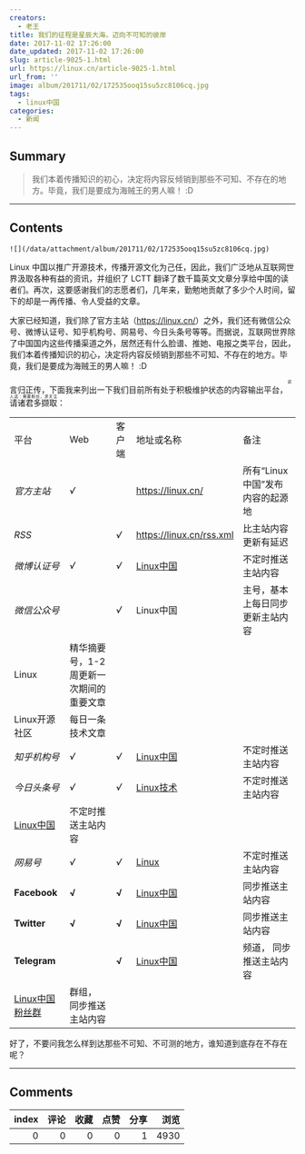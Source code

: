 ```yaml
---
creators:
  - 老王
title: 我们的征程是星辰大海，迈向不可知的彼岸
date: 2017-11-02 17:26:00
date_updated: 2017-11-02 17:26:00
slug: article-9025-1.html
url: https://linux.cn/article-9025-1.html
url_from: ''
image: album/201711/02/172535ooq15su5zc8106cq.jpg
tags:
  - linux中国
categories:
  - 新闻
---
```


## Summary

> 我们本着传播知识的初心，决定将内容反倾销到那些不可知、不存在的地方。毕竟，我们是要成为海贼王的男人嘛！ :D

***

<!-- more -->

## Contents

`![](/data/attachment/album/201711/02/172535ooq15su5zc8106cq.jpg)`

Linux 中国以推广开源技术，传播开源文化为己任，因此，我们广泛地从互联网世界汲取各种有益的资讯，并组织了 LCTT 翻译了数千篇英文文章分享给中国的读者们。再次，这要感谢我们的志愿者们，几年来，勤勉地贡献了多少个人时间，留下的却是一再传播、令人受益的文章。

大家已经知道，我们除了官方主站（<https://linux.cn/>）之外，我们还有微信公众号、微博认证号、知乎机构号、网易号、今日头条号等等。而据说，互联网世界除了中国国内这些传播渠道之外，居然还有什么脸谱、推她、电报之类平台，因此，我们本着传播知识的初心，决定将内容反倾销到那些不可知、不存在的地方。毕竟，我们是要成为海贼王的男人嘛！ :D

言归正传，下面我来列出一下我们目前所有处于积极维护状态的内容输出平台，<ruby> 请诸君多撷取 <rp>  （ </rp> <rt>  说人话：需要粉丝，求关注 </rt> <rp>  ） </rp></ruby>：

|  |  |  |  |  |
| --- | --- | --- | --- | --- |
| 平台 | Web | 客户端 | 地址或名称 | 备注 |
| *官方主站* | *√* |  | <https://linux.cn/> | 所有“Linux 中国”发布内容的起源地  |
| *RSS* |  | *√* | <https://linux.cn/rss.xml> | 比主站内容更新有延迟  |
| *微博认证号* | *√* | *√* | [Linux中国](https://weibo.com/linuxcn) | 不定时推送主站内容  |
| *微信公众号* |  | *√* | Linux中国 | 主号，基本上每日同步更新主站内容  |
| Linux | 精华摘要号，1-2 周更新一次期间的重要文章  |
| Linux开源社区  | 每日一条技术文章 |
| *知乎机构号* | *√* | *√* | [Linux中国](https://www.zhihu.com/org/linuxzhong-guo/) | 不定时推送主站内容  |
| *今日头条号* | *√* | *√* | [Linux技术](http://www.toutiao.com/c/user/3357852467/) | 不定时推送主站内容  |
| [Linux中国](https://www.toutiao.com/c/user/52889878622/) | 不定时推送主站内容  |
| *网易号* | *√* | *√* | [Linux](http://dy.163.com/v2/article/detail/D282EJLD0511CPOJ.html) | 不定时推送主站内容  |
| **Facebook** | **√** | **√** | [Linux中国](https://www.facebook.com/linux.china/) | 同步推送主站内容 |
| **Twitter** | **√** | **√** | [Linux中国](https://twitter.com/linux_cn) | 同步推送主站内容 |
| **Telegram** |  | **√** | [Linux中国](https://t.me/linuxdotcn) | 频道， 同步推送主站内容 |
| [Linux中国 粉丝群](https://t.me/linuxcngroup) | 群组， 同步推送主站内容 |

好了，不要问我怎么样到达那些不可知、不可测的地方，谁知道到底存在不存在呢？

***

## Comments


|   index |   评论 |   收藏 |   点赞 |   分享 |   浏览 |
|--------:|-------:|-------:|-------:|-------:|-------:|
|       0 |      0 |      0 |      0 |      1 |   4930 |
